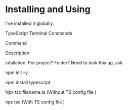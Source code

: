 # Installing and Using

I've installed it globally.

TypeScript Terminal Commands 

Command 

Description 

intallation. Per project? Folder? Need to look this up, ask

npm init –y 

npm install typescript 

Npx tsc filename.ts (Without TS config file )

npx tsc (With TS config file )


 

 



 

 